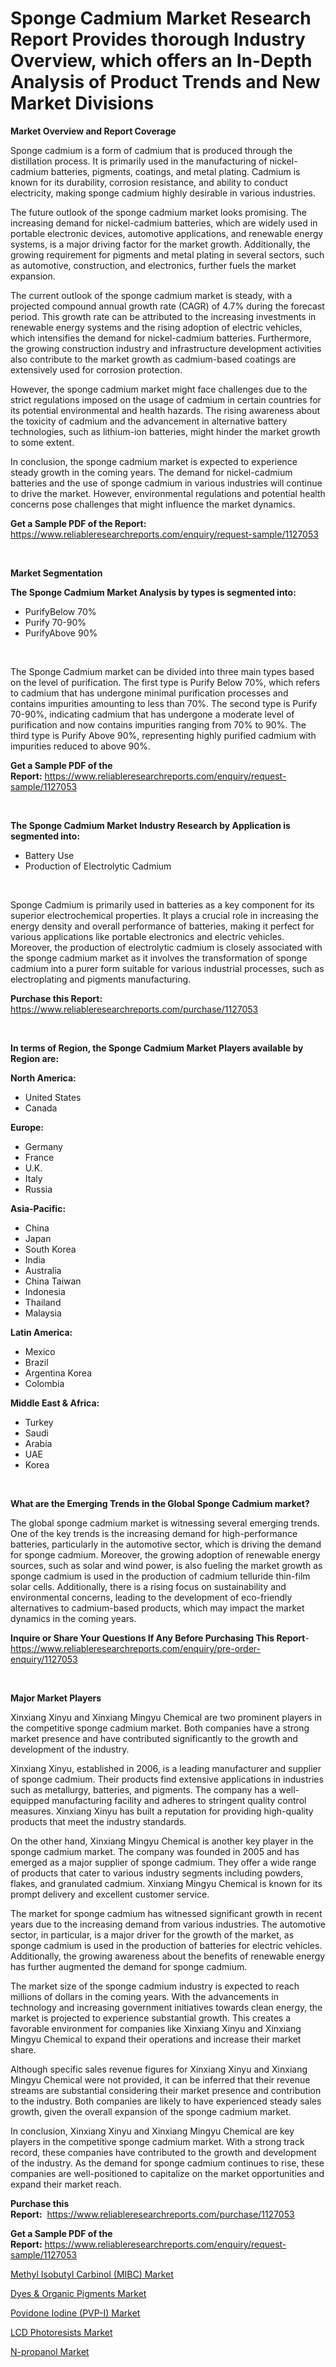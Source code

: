 <p><h1>Sponge Cadmium Market Research Report Provides thorough Industry Overview, which offers an In-Depth Analysis of Product Trends and New Market Divisions</h1></p><p><strong>Market Overview and Report Coverage</strong></p>
<p><p>Sponge cadmium is a form of cadmium that is produced through the distillation process. It is primarily used in the manufacturing of nickel-cadmium batteries, pigments, coatings, and metal plating. Cadmium is known for its durability, corrosion resistance, and ability to conduct electricity, making sponge cadmium highly desirable in various industries.</p><p>The future outlook of the sponge cadmium market looks promising. The increasing demand for nickel-cadmium batteries, which are widely used in portable electronic devices, automotive applications, and renewable energy systems, is a major driving factor for the market growth. Additionally, the growing requirement for pigments and metal plating in several sectors, such as automotive, construction, and electronics, further fuels the market expansion.</p><p>The current outlook of the sponge cadmium market is steady, with a projected compound annual growth rate (CAGR) of 4.7% during the forecast period. This growth rate can be attributed to the increasing investments in renewable energy systems and the rising adoption of electric vehicles, which intensifies the demand for nickel-cadmium batteries. Furthermore, the growing construction industry and infrastructure development activities also contribute to the market growth as cadmium-based coatings are extensively used for corrosion protection.</p><p>However, the sponge cadmium market might face challenges due to the strict regulations imposed on the usage of cadmium in certain countries for its potential environmental and health hazards. The rising awareness about the toxicity of cadmium and the advancement in alternative battery technologies, such as lithium-ion batteries, might hinder the market growth to some extent.</p><p>In conclusion, the sponge cadmium market is expected to experience steady growth in the coming years. The demand for nickel-cadmium batteries and the use of sponge cadmium in various industries will continue to drive the market. However, environmental regulations and potential health concerns pose challenges that might influence the market dynamics.</p></p>
<p><strong>Get a Sample PDF of the Report:</strong> <a href="https://www.reliableresearchreports.com/enquiry/request-sample/1127053">https://www.reliableresearchreports.com/enquiry/request-sample/1127053</a></p>
<p>&nbsp;</p>
<p><strong>Market Segmentation</strong></p>
<p><strong>The Sponge Cadmium Market Analysis by types is segmented into:</strong></p>
<p><ul><li>PurifyBelow 70%</li><li>Purify 70-90%</li><li>PurifyAbove 90%</li></ul></p>
<p>&nbsp;</p>
<p><p>The Sponge Cadmium market can be divided into three main types based on the level of purification. The first type is Purify Below 70%, which refers to cadmium that has undergone minimal purification processes and contains impurities amounting to less than 70%. The second type is Purify 70-90%, indicating cadmium that has undergone a moderate level of purification and now contains impurities ranging from 70% to 90%. The third type is Purify Above 90%, representing highly purified cadmium with impurities reduced to above 90%.</p></p>
<p><strong>Get a Sample PDF of the Report:</strong>&nbsp;<a href="https://www.reliableresearchreports.com/enquiry/request-sample/1127053">https://www.reliableresearchreports.com/enquiry/request-sample/1127053</a></p>
<p>&nbsp;</p>
<p><strong>The Sponge Cadmium Market Industry Research by Application is segmented into:</strong></p>
<p><ul><li>Battery Use</li><li>Production of Electrolytic Cadmium</li></ul></p>
<p>&nbsp;</p>
<p><p>Sponge Cadmium is primarily used in batteries as a key component for its superior electrochemical properties. It plays a crucial role in increasing the energy density and overall performance of batteries, making it perfect for various applications like portable electronics and electric vehicles. Moreover, the production of electrolytic cadmium is closely associated with the sponge cadmium market as it involves the transformation of sponge cadmium into a purer form suitable for various industrial processes, such as electroplating and pigments manufacturing.</p></p>
<p><strong>Purchase this Report:</strong>&nbsp; <a href="https://www.reliableresearchreports.com/purchase/1127053">https://www.reliableresearchreports.com/purchase/1127053</a></p>
<p>&nbsp;</p>
<p><strong>In terms of Region, the Sponge Cadmium Market Players available by Region are:</strong></p>
<p>
    <p> <strong> North America: </strong>
        <ul>
            <li>United States</li>
            <li>Canada</li>
        </ul>
        </p> 
    <p> <strong> Europe: </strong>
        <ul>
            <li>Germany</li>
            <li>France</li>
            <li>U.K.</li>
            <li>Italy</li>
            <li>Russia</li>
        </ul>
        </p> 
    <p> <strong> Asia-Pacific: </strong>
        <ul>
            <li>China</li>
            <li>Japan</li>
            <li>South Korea</li>
            <li>India</li>
            <li>Australia</li>
            <li>China Taiwan</li>
            <li>Indonesia</li>
            <li>Thailand</li>
            <li>Malaysia</li>
        </ul>
        </p> 
    <p> <strong> Latin America: </strong>
        <ul>
            <li>Mexico</li>
            <li>Brazil</li>
            <li>Argentina Korea</li>
            <li>Colombia</li>
        </ul>
        </p> 
    <p> <strong> Middle East & Africa: </strong>
        <ul>
            <li>Turkey</li>
            <li>Saudi</li>
            <li>Arabia</li>
            <li>UAE</li>
            <li>Korea</li>
        </ul>
    </p>
    </p>
<p>&nbsp;</p>
<p><strong>What are the Emerging Trends in the Global Sponge Cadmium market?</strong></p>
<p><p>The global sponge cadmium market is witnessing several emerging trends. One of the key trends is the increasing demand for high-performance batteries, particularly in the automotive sector, which is driving the demand for sponge cadmium. Moreover, the growing adoption of renewable energy sources, such as solar and wind power, is also fueling the market growth as sponge cadmium is used in the production of cadmium telluride thin-film solar cells. Additionally, there is a rising focus on sustainability and environmental concerns, leading to the development of eco-friendly alternatives to cadmium-based products, which may impact the market dynamics in the coming years.</p></p>
<p><strong>Inquire or Share Your Questions If Any Before Purchasing This Report</strong>- <a href="https://www.reliableresearchreports.com/enquiry/pre-order-enquiry/1127053">https://www.reliableresearchreports.com/enquiry/pre-order-enquiry/1127053</a></p>
<p>&nbsp;</p>
<p><strong>Major Market Players</strong></p>
<p><p>Xinxiang Xinyu and Xinxiang Mingyu Chemical are two prominent players in the competitive sponge cadmium market. Both companies have a strong market presence and have contributed significantly to the growth and development of the industry.</p><p>Xinxiang Xinyu, established in 2006, is a leading manufacturer and supplier of sponge cadmium. Their products find extensive applications in industries such as metallurgy, batteries, and pigments. The company has a well-equipped manufacturing facility and adheres to stringent quality control measures. Xinxiang Xinyu has built a reputation for providing high-quality products that meet the industry standards.</p><p>On the other hand, Xinxiang Mingyu Chemical is another key player in the sponge cadmium market. The company was founded in 2005 and has emerged as a major supplier of sponge cadmium. They offer a wide range of products that cater to various industry segments including powders, flakes, and granulated cadmium. Xinxiang Mingyu Chemical is known for its prompt delivery and excellent customer service.</p><p>The market for sponge cadmium has witnessed significant growth in recent years due to the increasing demand from various industries. The automotive sector, in particular, is a major driver for the growth of the market, as sponge cadmium is used in the production of batteries for electric vehicles. Additionally, the growing awareness about the benefits of renewable energy has further augmented the demand for sponge cadmium.</p><p>The market size of the sponge cadmium industry is expected to reach millions of dollars in the coming years. With the advancements in technology and increasing government initiatives towards clean energy, the market is projected to experience substantial growth. This creates a favorable environment for companies like Xinxiang Xinyu and Xinxiang Mingyu Chemical to expand their operations and increase their market share.</p><p>Although specific sales revenue figures for Xinxiang Xinyu and Xinxiang Mingyu Chemical were not provided, it can be inferred that their revenue streams are substantial considering their market presence and contribution to the industry. Both companies are likely to have experienced steady sales growth, given the overall expansion of the sponge cadmium market.</p><p>In conclusion, Xinxiang Xinyu and Xinxiang Mingyu Chemical are key players in the competitive sponge cadmium market. With a strong track record, these companies have contributed to the growth and development of the industry. As the demand for sponge cadmium continues to rise, these companies are well-positioned to capitalize on the market opportunities and expand their market reach.</p></p>
<p><strong>Purchase this Report:</strong>&nbsp;&nbsp;<a href="https://www.reliableresearchreports.com/purchase/1127053">https://www.reliableresearchreports.com/purchase/1127053</a></p>
<p></p>
<p><strong>Get a Sample PDF of the Report:</strong>&nbsp;<a href="https://www.reliableresearchreports.com/enquiry/request-sample/1127053">https://www.reliableresearchreports.com/enquiry/request-sample/1127053</a></p>
<p><p><a href="https://github.com/AKSHATREPORTPRIME/Market-Research-Report-List-2/blob/main/methyl-isobutyl-carbinol-mibc-market.md">Methyl Isobutyl Carbinol (MIBC) Market</a></p><p><a href="https://github.com/Chiragrp26/Market-Research-Report-List-2/blob/main/dyes-organic-pigments-market.md">Dyes & Organic Pigments Market</a></p><p><a href="https://github.com/rexevange/Market-Research-Report-List-2/blob/main/povidone-iodine-pvp-i-market.md">Povidone Iodine (PVP-I) Market</a></p><p><a href="https://github.com/lilstefpacute/Market-Research-Report-List-2/blob/main/lcd-photoresists-market.md">LCD Photoresists Market</a></p><p><a href="https://github.com/santosh758595/Market-Research-Report-List-2/blob/main/n-propanol-market.md">N-propanol Market</a></p></p>
